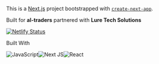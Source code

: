 This is a [Next.js](https://nextjs.org) project bootstrapped with [`create-next-app`](https://nextjs.org/docs/app/api-reference/cli/create-next-app).

Built for **al-traders** partnered with **Lure Tech Solutions**

[![Netlify Status](https://api.netlify.com/api/v1/badges/fe893456-2863-4afd-a531-d8734aefee93/deploy-status)](https://app.netlify.com/projects/altraders/deploys)

Built With

![JavaScript](https://img.shields.io/badge/javascript-%23323330.svg?style=for-the-badge&logo=javascript&logoColor=%23F7DF1E)![Next JS](https://img.shields.io/badge/Next-black?style=for-the-badge&logo=next.js&logoColor=white)![React](https://img.shields.io/badge/react-%2320232a.svg?style=for-the-badge&logo=react&logoColor=%2361DAFB)
